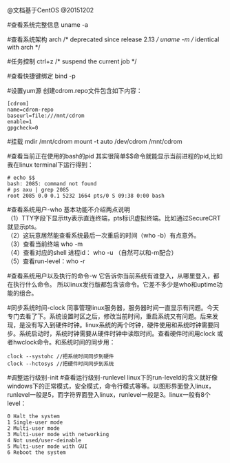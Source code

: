 @文档基于CentOS
@20151202

#查看系统完整信息
	uname -a

#查看系统架构
	arch 		/* deprecated since release 2.13 */
	uname -m 	/* identical with arch */

#任务控制
	ctrl+z 	/* suspend the current job */

#查看快捷键绑定
	bind -p


#设置yum源
创建cdrom.repo文件包含如下内容： 

	[cdrom]
	name=cdrom-repo
    baseurl=file:///mnt/cdrom
    enable=1
    gpgcheck=0

#挂载
    mdir  /mnt/cdrom
    mount -t auto /dev/cdrom /mnt/cdrom

#查看当前正在使用的bash的pid
其实很简单$$命令就能显示当前进程的pid,比如我在linux terminal下运行得到：

    # echo $$
    bash: 2085: command not found
    # ps axu | grep 2085
    root 2085 0.0 0.1 5232 1664 pts/0 S 09:38 0:00 bash

#查看系统用户-who
基本功能不介绍两点说明  
（1）TTY字段下显示tty表示直连终端，pts标识虚拟终端。比如通过SecureCRT就显示pts。  
（2）这玩意居然能查看系统最后一次重启的时间（who -b）有点意外。  
（3）查看当前终端 who -m  
（4）查看对应的shell 进程id： who -u （自然可以和-m配合）  
（5）查看run-level：who -r  

#查看系统用户以及执行的命令-w
它告诉你当前系统有谁登入，从哪里登入，都在执行什么命令。
所以linux发行版都包含该命令。它差不多少是who和uptime功能的组合。


#同步系统时间-clock
同事管理linux服务器，服务器时间一直显示有问题。今天专门去看了下。系统设置时区之后，修改当前时间，重启系统又有问题。后来发现，是没有写入到硬件时钟。linux系统的两个时钟，硬件使用和系统时钟需要同步。系统启动时，系统时钟需要从硬件时钟中读取时间。查看硬件时间用clock 或者hwclock命令。和系统时间的同步用：

	clock --systohc //把系统时间同步到硬件
	clock --hctosys //把硬件时间同步到系统

#调整运行级别-init
#查看运行级别-runlevel
linux下的run-leveld的含义就好像windows下的正常模式，安全模式，命令行模式等等。以图形界面登入linux，runlevel一般是5，而字符界面登入linux，runlevel一般是3。linux一般有8个level：
 
	0 Halt the system  
	1 Single-user mode  
	2 Multi-user mode  
	3 Multi-user mode with networking
	4 Not used/user-deinable
	5 Multi-user mode with GUI  
	6 Reboot the system  
